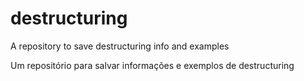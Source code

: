 # destructuring
A repository to save destructuring info and examples

Um repositório para salvar informações e exemplos de destructuring
